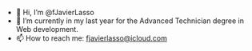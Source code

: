 - 👋 Hi, I’m @fJavierLasso
- 👀 I’m currently in my last year for the Advanced Technician degree in Web development.
- 📫 How to reach me: fjavierlasso@icloud.com
<!---
fJavierLasso/fJavierLasso is a ✨ special ✨ repository because its `README.md` (this file) appears on your GitHub profile.
You can click the Preview link to take a look at your changes.
- 🌱 I’m currently learning Swift, Java, Javascript, HTML, CSS & SQL
- 💞️ I’m looking to collaborate on ...
--->

